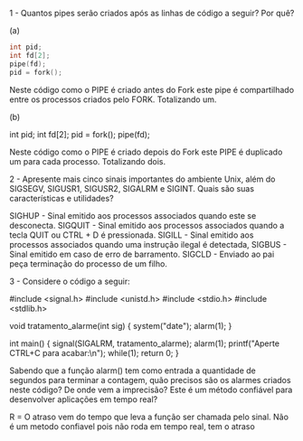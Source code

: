 

1 - Quantos pipes serão criados após as linhas de código a seguir? Por quê?

(a)
```C
int pid;
int fd[2];
pipe(fd);
pid = fork();
```
Neste código como o PIPE é criado antes do Fork este pipe é compartilhado entre os processos criados pelo FORK. Totalizando um.




(b)

int pid;
int fd[2];
pid = fork();
pipe(fd);

Neste código como o PIPE é criado depois do Fork este PIPE é duplicado um para cada processo. Totalizando dois.



2 - Apresente mais cinco sinais importantes do ambiente Unix, além do SIGSEGV, SIGUSR1, SIGUSR2, SIGALRM e SIGINT. 
    Quais são suas características e utilidades?

  SIGHUP - Sinal emitido aos processos associados quando este se desconecta.
  SIGQUIT - Sinal emitido aos processos associados quando a tecla QUIT ou CTRL + D é pressionada.
  SIGILL - Sinal emitido aos processos associados quando uma instrução ilegal é detectada,
  SIGBUS - Sinal emitido em caso de erro de barramento.
  SIGCLD - Enviado ao pai peça terminação do processo de um filho.

3 - Considere o código a seguir:

#include <signal.h>
#include <unistd.h>
#include <stdio.h>
#include <stdlib.h>

void tratamento_alarme(int sig)
{
	system("date");
	alarm(1);
}

int main()
{
	signal(SIGALRM, tratamento_alarme);
	alarm(1);
	printf("Aperte CTRL+C para acabar:\n");
	while(1);
	return 0;
}

Sabendo que a função alarm() tem como entrada a quantidade de segundos para terminar a contagem, quão precisos são os alarmes 
criados neste código? De onde vem a imprecisão? Este é um método confiável para desenvolver aplicações em tempo real?



R = O atraso vem do tempo que leva a função ser chamada pelo sinal. Não é um metodo confiavel pois não roda em tempo real, 
tem o atraso 




